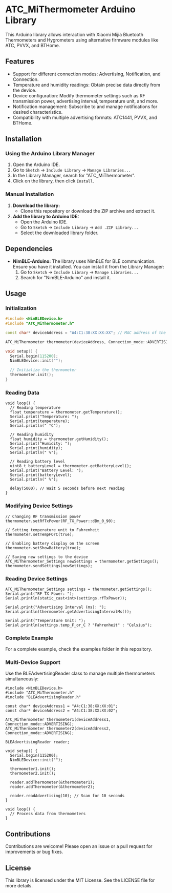 # ATC_MiThermometer Arduino Library

This Arduino library allows interaction with Xiaomi Mijia Bluetooth Thermometers and Hygrometers using alternative firmware modules like ATC, PVVX, and BTHome.

## Features

* Support for different connection modes: Advertising, Notification, and Connection.
* Temperature and humidity readings: Obtain precise data directly from the device.
* Device configuration: Modify thermometer settings such as RF transmission power, advertising interval, temperature unit, and more.
* Notification management: Subscribe to and manage notifications for desired characteristics.
* Compatibility with multiple advertising formats: ATC1441, PVVX, and BTHome.

## Installation

### Using the Arduino Library Manager

1. Open the Arduino IDE.
2. Go to `Sketch` -> `Include Library` -> `Manage Libraries...`
3. In the Library Manager, search for "ATC_MiThermometer".
4. Click on the library, then click `Install`.

### Manual Installation

1. **Download the library:**
    * Clone this repository or download the ZIP archive and extract it.
2. **Add the library to Arduino IDE:**
    * Open the Arduino IDE.
    * Go to `Sketch` -> `Include Library` -> `Add .ZIP Library...`
    * Select the downloaded library folder.

## Dependencies

* **NimBLE-Arduino:** The library uses NimBLE for BLE communication. Ensure you have it installed. You can install it from the Library Manager:
    1. Go to `Sketch` -> `Include Library` -> `Manage Libraries...`
    2. Search for "NimBLE-Arduino" and install it.

## Usage

### Initialization

```cpp
#include <NimBLEDevice.h>
#include "ATC_MiThermometer.h"

const char* deviceAddress = "A4:C1:38:XX:XX:XX"; // MAC address of the thermometer

ATC_MiThermometer thermometer(deviceAddress, Connection_mode::ADVERTISING);

void setup() {
  Serial.begin(115200);
  NimBLEDevice::init("");

  // Initialize the thermometer
  thermometer.init();
}
```
### Reading Data
```
void loop() {
  // Reading temperature
  float temperature = thermometer.getTemperature();
  Serial.print("Temperature: ");
  Serial.print(temperature);
  Serial.println(" °C");

  // Reading humidity
  float humidity = thermometer.getHumidity();
  Serial.print("Humidity: ");
  Serial.print(humidity);
  Serial.println(" %");

  // Reading battery level
  uint8_t batteryLevel = thermometer.getBatteryLevel();
  Serial.print("Battery Level: ");
  Serial.print(batteryLevel);
  Serial.println(" %");

  delay(5000); // Wait 5 seconds before next reading
}
```
### Modifying Device Settings
```
// Changing RF transmission power
thermometer.setRfTxPower(RF_TX_Power::dBm_0_90);

// Setting temperature unit to Fahrenheit
thermometer.setTempFOrC(true);

// Enabling battery display on the screen
thermometer.setShowBattery(true);

// Saving new settings to the device
ATC_MiThermometer_Settings newSettings = thermometer.getSettings();
thermometer.sendSettings(newSettings);
```
### Reading Device Settings
```
ATC_MiThermometer_Settings settings = thermometer.getSettings();
Serial.print("RF TX Power: ");
Serial.println(static_cast<int>(settings.rfTxPower));

Serial.print("Advertising Interval (ms): ");
Serial.println(thermometer.getAdvertisingIntervalMs());

Serial.print("Temperature Unit: ");
Serial.println(settings.temp_F_or_C ? "Fahrenheit" : "Celsius");
```
### Complete Example
For a complete example, check the examples folder in this repository.

### Multi-Device Support
Use the BLEAdvertisingReader class to manage multiple thermometers simultaneously:
```
#include <NimBLEDevice.h>
#include "ATC_MiThermometer.h"
#include "BLEAdvertisingReader.h"

const char* deviceAddress1 = "A4:C1:38:XX:XX:01";
const char* deviceAddress2 = "A4:C1:38:XX:XX:02";

ATC_MiThermometer thermometer1(deviceAddress1, Connection_mode::ADVERTISING);
ATC_MiThermometer thermometer2(deviceAddress2, Connection_mode::ADVERTISING);

BLEAdvertisingReader reader;

void setup() {
  Serial.begin(115200);
  NimBLEDevice::init("");

  thermometer1.init();
  thermometer2.init();

  reader.addThermometer(&thermometer1);
  reader.addThermometer(&thermometer2);

  reader.readAdvertising(10); // Scan for 10 seconds
}

void loop() {
  // Process data from thermometers
}
```
## Contributions
Contributions are welcome! Please open an issue or a pull request for improvements or bug fixes.

## License
This library is licensed under the MIT License. See the LICENSE file for more details.
